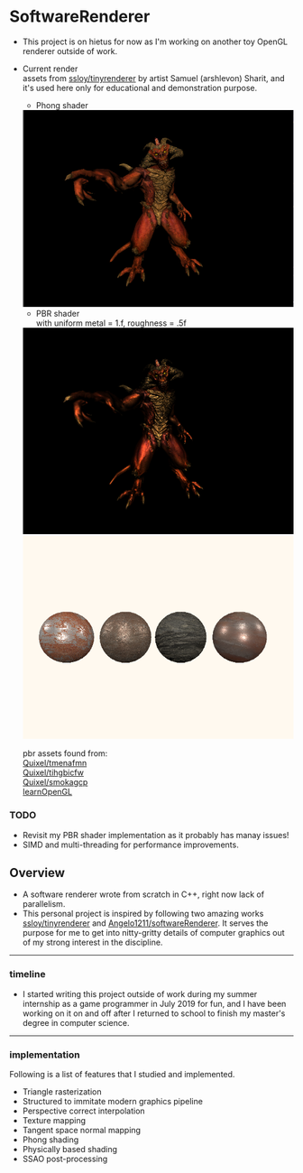 #  SoftwareRenderer
* This project is on hietus for now as I'm working on another toy OpenGL renderer outside of work.

* Current render  
  assets from [ssloy/tinyrenderer](https://github.com/ssloy/tinyrenderer) by artist Samuel (arshlevon) Sharit, and it's used here only for educational and demonstration purpose.      
  * Phong shader  
  <img style="align: left;" src="images/phong/phong-diablo-pose.png" width="500"/>  

  * PBR shader  
  with uniform metal = 1.f, roughness = .5f  
  <img style="align: left;" src="images/pbr/pbr-diablo-pose2.png" width="500"/>  
  <img style="align: left;" src="images/pbr/pbr-debug-balls.png" width="500"/>    

  pbr assets found from:    
  [Quixel/tmenafmn](https://quixel.com/assets/tmenafmn)    
  [Quixel/tihgbicfw](https://quixel.com/assets/tihgbicfw)   
  [Quixel/smokagcp](https://quixel.com/assets/smokagcp)  
  [learnOpenGL](https://learnopengl.com/PBR/Lighting)

### TODO
* Revisit my PBR shader implementation as it probably has manay issues!
* SIMD and multi-threading for performance improvements.

## Overview
  * A software renderer wrote from scratch in C++, right now lack of parallelism.
  * This personal project is inspired by following two amazing works [ssloy/tinyrenderer](https://github.com/ssloy/tinyrenderer/wiki) and [Angelo1211/softwareRenderer](https://github.com/Angelo1211/SoftwareRenderer). It serves the purpose for me to get into nitty-gritty details of computer graphics out of my strong interest in the discipline.
******
### timeline
  * I started writing this project outside of work during my summer internship as a game programmer in July 2019 for fun, and I have been working on it on and off after I returned to school to finish my master's degree in computer science.
******
### implementation
  Following is a list of features that I studied and implemented. 
  * Triangle rasterization
  * Structured to immitate modern graphics pipeline 
  * Perspective correct interpolation
  * Texture mapping
  * Tangent space normal mapping
  * Phong shading
  * Physically based shading
  * SSAO post-processing
